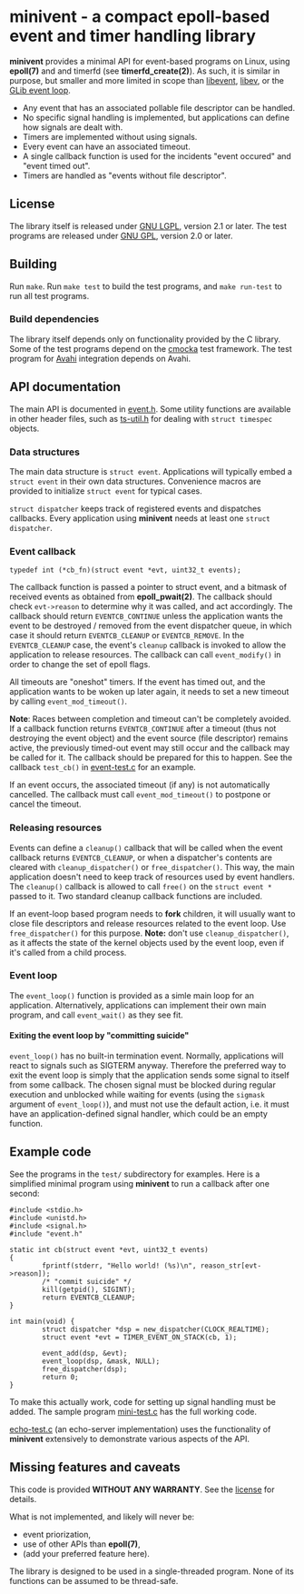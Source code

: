 # minivent - a compact epoll-based event and timer handling library

**minivent** provides a minimal API for event-based programs on Linux, using
**epoll(7)** and and timerfd (see **timerfd_create(2)**). As such, it is
similar in purpose, but smaller and more limited in scope than
[libevent](https://libevent.org), [libev](http://software.schmorp.de/pkg/libev.html), or the
[GLib event loop](https://developer.gnome.org/glib/stable/glib-The-Main-Event-Loop.html).

 * Any event that has an associated pollable file descriptor can be handled.
 * No specific signal handling is implemented, but applications can define
   how signals are dealt with.
 * Timers are implemented without using signals.
 * Every event can have an associated timeout.
 * A single callback function is used for the incidents "event occured" and
   "event timed out".
 * Timers are handled as "events without file descriptor".

## License

The library itself is released under [GNU LGPL](LICENSE.txt), version 2.1 or later. 
The test programs are released under [GNU GPL](LICENSE.test.txt), version 2.0 or later.

## Building

Run `make`. Run `make test` to build the test programs, and `make run-test` to
run all test programs.

### Build dependencies

The library itself depends only on functionality provided by the C
library. Some of the test programs depend on the [cmocka](https://cmocka.org/)
test framework. The test program for [Avahi](https://www.avahi.org/)
integration depends on Avahi.

## API documentation

The main API is documented in [event.h](event.h). Some utility functions are
available in other header files, such as [ts-util.h](ts-util.h) for dealing
with `struct timespec` objects.

### Data structures

The main data structure is `struct event`. Applications will typically embed a
`struct event` in their own data structures. Convenience macros are
provided to initialize `struct event` for typical cases.

`struct dispatcher` keeps track of registered events and dispatches
callbacks. Every application using **minivent** needs at least one `struct dispatcher`.

### Event callback

```
typedef int (*cb_fn)(struct event *evt, uint32_t events);
```

The callback function is passed a pointer to struct event, and a
bitmask of received events as obtained from **epoll_pwait(2)**. The callback
should check `evt->reason` to determine why it was called, and act
accordingly. The callback should return `EVENTCB_CONTINUE` unless the
application wants the event to be destroyed / removed from the event
dispatcher queue, in which case it should return `EVENTCB_CLEANUP` or
`EVENTCB_REMOVE`. In the `EVENTCB_CLEANUP` case, the event's `cleanup`
callback is invoked to allow the application to release resources.
The callback can call `event_modify()` in order to change the set of
epoll flags.

All timeouts are "oneshot" timers. If the event has timed out, and the
application wants to be woken up later again, it needs to set a new timeout
by calling `event_mod_timeout()`.

**Note**: Races between completion and timeout can't be completely avoided.
If a callback function returns `EVENTCB_CONTINUE` after a timeout (thus not
destroying the event object) and the event source (file descriptor) remains
active, the previously timed-out event may still occur and the callback may
be called for it. The callback should be prepared for this to happen.
See the callback `test_cb()` in [event-test.c](test/event-test.c)
for an example.

If an event occurs, the associated timeout (if any) is not
automatically cancelled. The callback must call `event_mod_timeout()` to
postpone or cancel the timeout.

### Releasing resources

Events can define a `cleanup()` callback that will be called when the event
callback returns `EVENTCB_CLEANUP`, or when a dispatcher's contents are
cleared with `cleanup_dispatcher()` or `free_dispatcher()`. This way, the
main application doesn't need to keep track of resources used by event
handlers. The `cleanup()` callback is allowed to call `free()` on the  `struct event *`
passed to it. Two standard cleanup callback functions are included.

If an event-loop based program needs to **fork** children, it will usually want
to close file descriptors and release resources related to the event loop.
Use `free_dispatcher()` for this purpose. **Note:** don't use
`cleanup_dispatcher()`, as it affects the state of the kernel objects used
by the event loop, even if it's called from a child process.

### Event loop

The `event_loop()` function is provided as a simle main loop for an
application. Alternatively, applications can implement their own main
program, and call `event_wait()` as they see fit.

#### Exiting the event loop by "committing suicide"

`event_loop()` has no built-in termination event. Normally, applications will
react to signals such as SIGTERM anyway. Therefore the preferred way to exit
the event loop is simply that the application sends some signal to itself
from some callback.
The chosen signal must be blocked during regular execution and unblocked
while waiting for events (using the `sigmask` argument of `event_loop()`),
and must not use the default action, i.e. it must have an
application-defined signal handler, which could be an empty function.

## Example code

See the programs in the `test/` subdirectory for
examples. Here is a simplified minimal program using **minivent** to run a
callback after one second:

    #include <stdio.h>
    #include <unistd.h>
    #include <signal.h>
    #include "event.h"
    
    static int cb(struct event *evt, uint32_t events)
    {
            fprintf(stderr, "Hello world! (%s)\n", reason_str[evt->reason]);
            /* "commit suicide" */
            kill(getpid(), SIGINT);
            return EVENTCB_CLEANUP;
    }
    
    int main(void) {
            struct dispatcher *dsp = new_dispatcher(CLOCK_REALTIME);
            struct event *evt = TIMER_EVENT_ON_STACK(cb, 1);
    
            event_add(dsp, &evt);
            event_loop(dsp, &mask, NULL);
            free_dispatcher(dsp);
			return 0;
    }

To make this actually work, code for setting up signal handling must be added.
The sample program [mini-test.c](test/mini-test.c) has the full working code.

[echo-test.c](test/echo-test.c) (an echo-server implementation) uses the
functionality of **minivent** extensively to demonstrate various aspects
of the API.

## Missing features and caveats

This code is provided **WITHOUT ANY WARRANTY**. See the [license](LICENSE.txt) for details.

What is not implemented, and likely will never be:

 * event priorization,
 * use of other APIs than **epoll(7)**,
 * (add your preferred feature here).

The library is designed to be used in a single-threaded program. None of its
functions can be assumed to be thread-safe.
